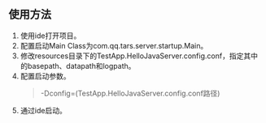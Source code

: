 ## 使用方法

1. 使用ide打开项目。
2. 配置启动Main Class为com.qq.tars.server.startup.Main。
3. 修改resources目录下的TestApp.HelloJavaServer.config.conf，指定其中的basepath、datapath和logpath。
4. 配置启动参数。
    > -Dconfig=(TestApp.HelloJavaServer.config.conf路径)
5. 通过ide启动。